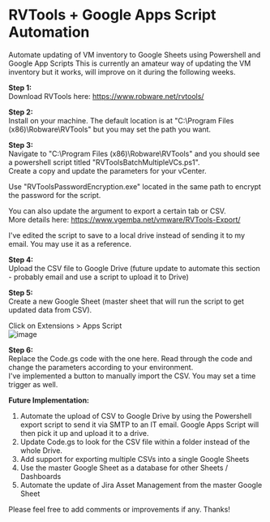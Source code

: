 # RVTools + Google Apps Script Automation
Automate updating of VM inventory to Google Sheets using Powershell and Google App Scripts
This is currently an amateur way of updating the VM inventory but it works, will improve on it during the following weeks.

<b>Step 1:</b><br>
Download RVTools here: https://www.robware.net/rvtools/

<b>Step 2:</b><br>
Install on your machine. The default location is at "C:\Program Files (x86)\Robware\RVTools" but you may set the path you want.

<b>Step 3:</b><br>
Navigate to "C:\Program Files (x86)\Robware\RVTools" and you should see a powershell script titled "RVToolsBatchMultipleVCs.ps1". <br>
Create a copy and update the parameters for your vCenter. <br>

Use "RVToolsPasswordEncryption.exe" located in the same path to encrypt the password for the script. <br>

You can also update the argument to export a certain tab or CSV. <br>
More details here: https://www.vgemba.net/vmware/RVTools-Export/

I've edited the script to save to a local drive instead of sending it to my email. You may use it as a reference.

<b>Step 4:</b><br>
Upload the CSV file to Google Drive (future update to automate this section - probably email and use a script to upload it to Drive)

<b>Step 5:</b><br>
Create a new Google Sheet (master sheet that will run the script to get updated data from CSV). <br>

Click on Extensions > Apps Script <br>
![image](https://user-images.githubusercontent.com/26889802/215939053-c3732a6b-2d2d-4122-ae94-6d12bb5e3e07.png)

<b>Step 6:</b><br>
Replace the Code.gs code with the one here. Read through the code and change the parameters according to your environment. <br>
I've implemented a button to manually import the CSV. You may set a time trigger as well.

<b>Future Implementation:</b>
1. Automate the upload of CSV to Google Drive by using the Powershell export script to send it via SMTP to an IT email. Google Apps Script will then pick it up and upload it to a drive. 
2. Update Code.gs to look for the CSV file within a folder instead of the whole Drive.
3. Add support for exporting multiple CSVs into a single Google Sheets
4. Use the master Google Sheet as a database for other Sheets / Dashboards
5. Automate the update of Jira Asset Management from the master Google Sheet

Please feel free to add comments or improvements if any. Thanks!
